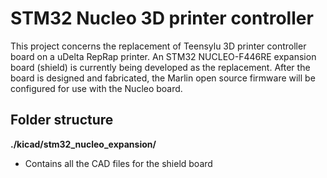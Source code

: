 # STM32 Nucleo 3D printer controller

This project concerns the replacement of Teensylu 3D printer controller board on a uDelta RepRap printer. An STM32 NUCLEO-F446RE expansion board (shield) is currently being developed as the replacement. After the board is designed and fabricated, the Marlin open source firmware will be configured for use with the Nucleo board.

## Folder structure

**./kicad/stm32_nucleo_expansion/**
- Contains all the CAD files for the shield board
